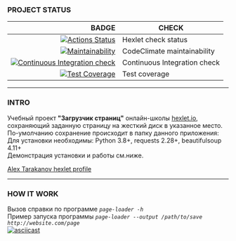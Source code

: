 ### PROJECT STATUS  
| BADGE | CHECK |
|------:|-------|
| [![Actions Status](https://github.com/alexartoff/python-project-lvl3/workflows/hexlet-check/badge.svg?branch=main)](https://github.com/alexartoff/python-project-lvl3/actions) | Hexlet check status |
| [![Maintainability](https://api.codeclimate.com/v1/badges/2dc46b440ef5a7a2b861/maintainability)](https://codeclimate.com/github/alexartoff/python-project-lvl3/maintainability) | CodeClimate maintainability |
| [![Continuous Integration check](https://github.com/alexartoff/python-project-lvl3/actions/workflows/python-package.yml/badge.svg?branch=main)](https://github.com/alexartoff/python-project-lvl3/actions/workflows/python-package.yml) | Continuous Integration check |
| [![Test Coverage](https://api.codeclimate.com/v1/badges/2dc46b440ef5a7a2b861/test_coverage)](https://codeclimate.com/github/alexartoff/python-project-lvl3/test_coverage) | Test coverage |
   
***
### INTRO 
Учебный проект **"Загрузчик страниц"** онлайн-школы [hexlet.io](https://ru.hexlet.io), сохраняющий заданную страницу на жесткий диск в указанное место. По-умолчанию сохранение происходит в папку данного приложения:  
Для установки необходимы: Python 3.8+, requests 2.28+, beautifulsoup 4.11+   
Демонстрация установки и работы см.ниже.  
   
[Alex Tarakanov hexlet profile](https://ru.hexlet.io/u/alexartoff)  
   
***
### HOW IT WORK  
Вызов справки по программе    *`page-loader -h`*  
Пример запуска программы    *`page-loader --output /path/to/save http://website.com/page`*   
[![asciicast](https://asciinema.org/a/512928.svg)](https://asciinema.org/a/512928)  
